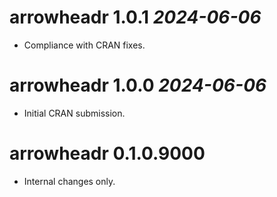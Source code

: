 # arrowheadr 1.0.1 _2024-06-06_

* Compliance with CRAN fixes.

# arrowheadr 1.0.0 _2024-06-06_

* Initial CRAN submission.


# arrowheadr 0.1.0.9000

- Internal changes only.





